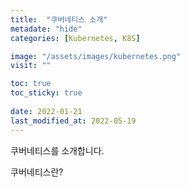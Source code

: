 ```yaml
---
title:  "쿠버네티스 소개"
metadate: "hide"
categories: [Kubernetes, K8S]

image: "/assets/images/kubernetes.png"
visit: ""

toc: true
toc_sticky: true
 
date: 2022-01-21
last_modified_at: 2022-05-19
---
```


쿠버네티스를 소개합니다.

쿠버네티스란?


